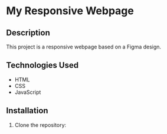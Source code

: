 # My Responsive Webpage

## Description
This project is a responsive webpage based on a Figma design.

## Technologies Used
- HTML
- CSS
- JavaScript

## Installation
1. Clone the repository:
